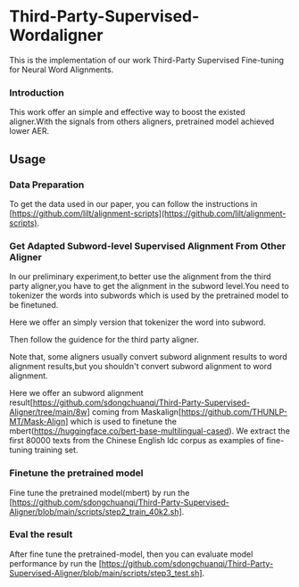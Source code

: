 # Third-Party-Supervised-Wordaligner
This is the implementation of our work Third-Party Supervised Fine-tuning for Neural Word Alignments.

### Introduction
This work offer an simple and effective way to boost the existed aligner.With the signals from others aligners, pretrained model achieved lower AER.


## Usage
### Data Preparation
To get the data used in our paper, you can follow the instructions in [https://github.com/lilt/alignment-scripts](https://github.com/lilt/alignment-scripts).

### Get Adapted Subword-level Supervised Alignment From Other Aligner

In our preliminary experiment,to better use the alignment from the third party aligner,you have to get the alignment in the subword level.You need to tokenizer the words into subwords which is used by the pretrained model to be finetuned.

Here we offer an simply version that tokenizer the word into subword. 

Then follow the guidence for the third party aligner. 

Note that, some aligners usually convert subword alignment results to word alignment results,but you shouldn't convert subword alignment to word alignment.  

Here we offer an subword alignment result[https://github.com/sdongchuanqi/Third-Party-Supervised-Aligner/tree/main/8w] coming from Maskalign[https://github.com/THUNLP-MT/Mask-Align] which is used to finetune the mbert(https://huggingface.co/bert-base-multilingual-cased). We extract the first 80000 texts from the Chinese English ldc corpus as examples of fine-tuning training set.

### Finetune the pretrained model

Fine tune the pretrained model(mbert) by run the [https://github.com/sdongchuanqi/Third-Party-Supervised-Aligner/blob/main/scripts/step2_train_40k2.sh].


### Eval the result 
After fine tune the pretrained-model, then you can evaluate model performance by run the [https://github.com/sdongchuanqi/Third-Party-Supervised-Aligner/blob/main/scripts/step3_test.sh].

